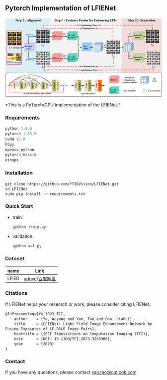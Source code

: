 ## Pytorch Implementation of LFIENet

<p align="center">
  <img src="https://github.com/YT3DVision/LFIENet/blob/main/figure/network.png">
</p>
*This is a PyTorch/GPU implementation of the LFIENet.* 



### Requirements

```python
python 3.8.0
pytorch 1.13.0
cuda 12.0
h5py 
opencv-python 
pytorch_msssim
einops
```



### Installation

```
git clone https://github.com/YT3DVision/LFIENet.git
cd LFIENet
sudo pip install -r requirements.txt
```



### Quick Start

* train:

  ```
  python train.py
  ```

* validation:

  ```
  python val.py
  ```

  

### Dataset

| name  |                             Link                             |
| :---: | :----------------------------------------------------------: |
| LFIED | [gdrive](https://drive.google.com/file/d/1YiQIfqYos8FsC0azmgj3CZD7aaBiunmQ/view?usp=sharing)/[百度网盘](https://pan.baidu.com/s/1hnBPRxW8l4ElzQAk3JMPEA?pwd=1111) |



### Citations

If LFIENet helps your research or work, please consider citing LFIENet.

```
@InProceedings{Ye_2023_TCI,
    author    = {Ye, Wuyang and Yan, Tao and Gao, Jiahui},
    title     = {LFIENet: Light Field Image Enhancement Network by Fusing Exposures of LF-DSLR Image Pairs},
    booktitle = {IEEE Transactions on Computation Imaging (TCI)},
    note      = {DOI: 10.1109/TCI.2023.3288300},
    year      = {2023}
}
```



### Contact

If you have any questions, please contact yan.tao@outlook.com
